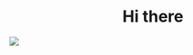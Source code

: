 <h1 align="center">Hi there</h1>

<img src="https://lanyard.cnrad.dev/api/906634054311481364">
<br>
